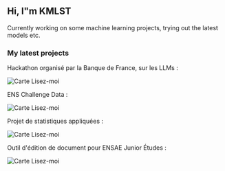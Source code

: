 ## Hi, I"m KMLST

Currently working on some machine learning projects, trying out the latest models etc.

### My latest projects

Hackathon organisé par la Banque de France, sur les LLMs :

![Carte Lisez-moi](https://github-readme-stats.vercel.app/api/pin/?username=kmlst&repo=Suptech-Sprint-ACPR)

ENS Challenge Data :

![Carte Lisez-moi](https://github-readme-stats.vercel.app/api/pin/?username=kmlst&repo=Suptech-Sprint-ACPR)

Projet de statistiques appliquées :

![Carte Lisez-moi](https://github-readme-stats.vercel.app/api/pin/?username=kmlst&repo=Projet-stat-app-EM-risk-evaluation-and-stress-tests)

Outil d'édition de document pour ENSAE Junior Études :

![Carte Lisez-moi](https://github-readme-stats.vercel.app/api/pin/?username=kmlst&repo=EJE-web-app)

